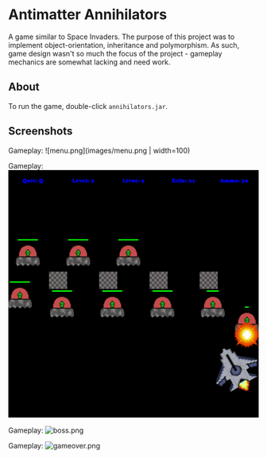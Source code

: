 # Antimatter Annihilators

A game similar to Space Invaders. The purpose of this project was to implement object-orientation, inheritance and polymorphism. As such, game design wasn't so much the focus of the project - gameplay mechanics are somewhat lacking and need work.

## About

To run the game, double-click ```annihilators.jar```.

## Screenshots

Gameplay:
![menu.png](images/menu.png | width=100)

Gameplay:
![bunkers.png](images/bunkers.png)

Gameplay:
![boss.png](boss/gameplay.png)

Gameplay:
![gameover.png](gameover/gameplay.png)
